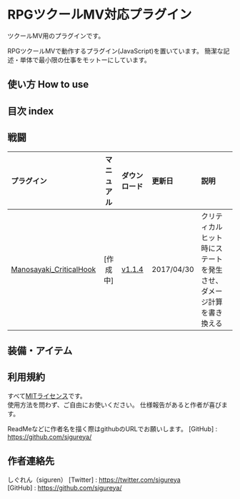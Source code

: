 # RPGツクールMV対応プラグイン

ツクールMV用のプラグインです。

RPGツクールMVで動作するプラグイン(JavaScript)を置いています。
簡潔な記述・単体で最小限の仕事をモットーにしています。

## 使い方 How to use

## 目次 index

## 戦闘
| プラグイン | マニュアル | ダウンロード | 更新日 |  説明 |
|:-----------|:-----------:|:-------------|:-------------|:-------------|
| [Manosayaki_CriticalHook](Manosasayaki_CriticalHook.js) | [作成中] | [v1.1.4](https://raw.githubusercontent.com/sigureya/RPGMaker/master/Manosasayaki_CriticalHook.js) | 2017/04/30 |クリティカルヒット時にステートを発生させ、ダメージ計算を書き換える |


## 装備・アイテム

## 利用規約
すべて[MITライセンス](https://github.com/sigureya/RPGMakerMV/blob/master/LICENSE.txt)です。  
使用方法を問わず、ご自由にお使いください。
仕様報告があると作者が喜びます。

ReadMeなどに作者名を描く際はgithubのURLでお願いします。
[GitHub]  : <https://github.com/sigureya/>  

## 作者連絡先
しぐれん（siguren）
[Twitter] : <https://twitter.com/sigureya>  
[GitHub]  : <https://github.com/sigureya/>  
